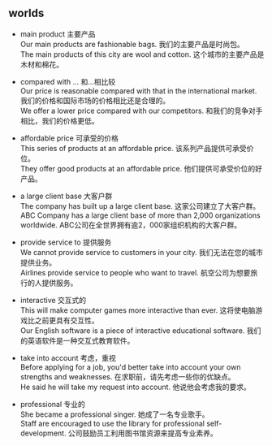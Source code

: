 ## worlds
* main product   主要产品   
Our main products are fashionable bags.  我们的主要产品是时尚包。    
The main products of this city are wool and cotton. 这个城市的主要产品是木材和棉花。

* compared with ... 和...相比较   
Our price is reasonable compared with that in the international market. 我们的价格和国际市场的价格相比还是合理的。  
We offer a lower price compared with our competitors. 和我们的竞争对手相比，我们的价格更低。

* affordable price 可承受的价格   
This series of products at an affordable price. 该系列产品提供可承受价位。  
They offer good products at an affordable price. 他们提供可承受价位的好产品。  

* a large client base 大客户群   
The company has built up a large client base.  这家公司建立了大客户群。  
ABC Company has a large client base of more than 2,000 organizations worldwide. ABC公司在全世界拥有逾2，000家组织机构的大客户群。  

* provide service to 提供服务   
We cannot provide service to customers in your city.  我们无法在您的城市提供业务。  
Airlines provide service to people who want to travel.  航空公司为想要旅行的人提供服务。  

* interactive 交互式的   
This will make computer games more interactive than ever. 这将使电脑游戏比之前更具有交互性。  
Our English software is a piece of interactive educational software. 我们的英语软件是一种交互式教育软件。  

* take into account 考虑，重视   
Before applying for a job, you'd better take into account your own strengths and weaknesses. 在求职前，请先考虑一些你的优缺点。  
He said he will take my request into account. 他说他会考虑我的要求。  

* professional 专业的   
She became a professional singer. 她成了一名专业歌手。    
Staff are encouraged to use the library for professional self-development. 公司鼓励员工利用图书馆资源来提高专业素养。  


